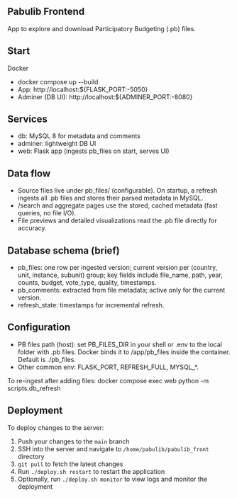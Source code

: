 ## Pabulib Frontend

App to explore and download Participatory Budgeting (.pb) files.

## Start

Docker
- docker compose up --build
- App: http://localhost:${FLASK_PORT:-5050}
- Adminer (DB UI): http://localhost:${ADMINER_PORT:-8080}

## Services

- db: MySQL 8 for metadata and comments
- adminer: lightweight DB UI
- web: Flask app (ingests pb_files on start, serves UI)

## Data flow

- Source files live under pb_files/ (configurable). On startup, a refresh ingests all .pb files and stores their parsed metadata in MySQL.
- /search and aggregate pages use the stored, cached metadata (fast queries, no file I/O).
- File previews and detailed visualizations read the .pb file directly for accuracy.

## Database schema (brief)

- pb_files: one row per ingested version; current version per (country, unit, instance, subunit) group; key fields include file_name, path, year, counts, budget, vote_type, quality, timestamps.
- pb_comments: extracted from file metadata; active only for the current version.
- refresh_state: timestamps for incremental refresh.

## Configuration

- PB files path (host): set PB_FILES_DIR in your shell or .env to the local folder with .pb files. Docker binds it to /app/pb_files inside the container. Default is ./pb_files.
- Other common env: FLASK_PORT, REFRESH_FULL, MYSQL_*.

To re-ingest after adding files: docker compose exec web python -m scripts.db_refresh

## Deployment

To deploy changes to the server:

1. Push your changes to the `main` branch
2. SSH into the server and navigate to `/home/pabulib/pabulib_front` directory
3. `git pull` to fetch the latest changes
4. Run `./deploy.sh restart` to restart the application
5. Optionally, run `./deploy.sh monitor` to view logs and monitor the deployment
